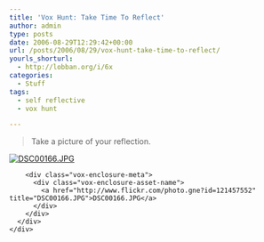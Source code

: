 ```yaml
---
title: 'Vox Hunt: Take Time To Reflect'
author: admin
type: posts
date: 2006-08-29T12:29:42+00:00
url: /posts/2006/08/29/vox-hunt-take-time-to-reflect/
yourls_shorturl:
  - http://lobban.org/i/6x
categories:
  - Stuff
tags:
  - self reflective
  - vox hunt

---
```

> Take a picture of your reflection.

<div class="vox-enclosure vox-enclosure-center vox-enclosure-large vox-photo-enclosure">
  <div class="vox-enclosure-inner">
    <div class="vox-enclosure-list">
      <div class="vox-enclosure-item vox-photo-asset vox-last">
        <div class="vox-enclosure-image">
          <a href="http://www.flickr.com/photo.gne?id=121457552" title="DSC00166.JPG"><img alt="DSC00166.JPG" class="asset asset-image at-xid-6a01348743f8e2970c0133f423da5f970b" src="https://nonimage.typepad.com/.a/6a01348743f8e2970c0133f423da5f970b-320pi" /></a>
        </div>
        
        <div class="vox-enclosure-meta">
          <div class="vox-enclosure-asset-name">
            <a href="http://www.flickr.com/photo.gne?id=121457552" title="DSC00166.JPG">DSC00166.JPG</a>
          </div>
        </div>
      </div>
    </div>
  </div>
</div>